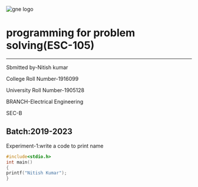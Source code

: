 ![gne logo](https://www.gndec.ac.in/sites/default/logo.png)
# programming for problem solving(ESC-105)
------------------
Sbmitted by-Nitish kumar

College Roll Number-1916099

University Roll Number-1905128

BRANCH-Electrical Engineering

SEC-B

Batch:2019-2023
-------------
Experiment-1:write a code to print name
```C
#include<stdio.h>
int main()
{
printf("Nitish Kumar");
}
```

